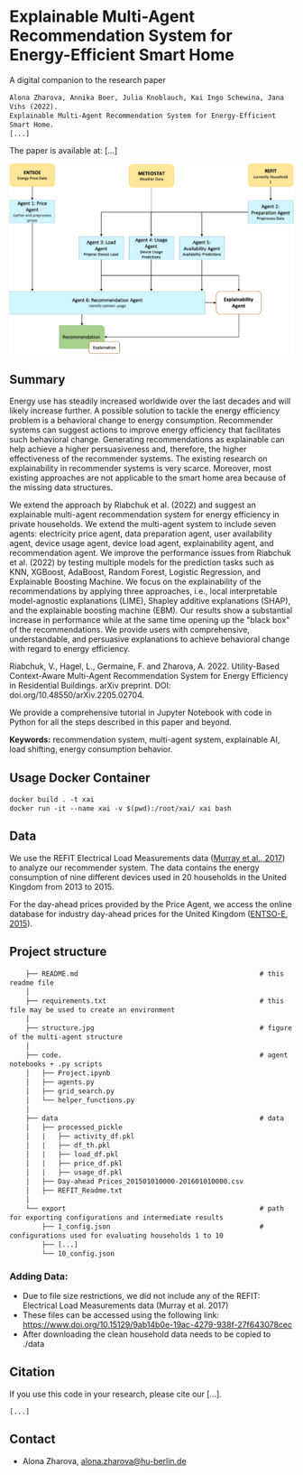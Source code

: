 # Explainable Multi-Agent Recommendation System for Energy-Efficient Smart Home

A digital companion to the research paper 

```
Alona Zharova, Annika Boer, Julia Knoblauch, Kai Ingo Schewina, Jana Vihs (2022).
Explainable Multi-Agent Recommendation System for Energy-Efficient Smart Home.
[...]
```
The paper is available at: [...]

![results](/structure.jpg)

## Summary 

Energy use has steadily increased worldwide over the last decades and will likely increase further. A possible solution to tackle the energy efficiency problem is a behavioral change to energy consumption. Recommender systems can suggest actions to improve energy efficiency that facilitates such behavioral change. Generating recommendations as explainable can help achieve a higher persuasiveness and, therefore, the higher effectiveness of the recommender systems. The existing research on explainability in recommender systems is very scarce. Moreover, most existing approaches are not applicable to the smart home area because of the missing data structures. 

We extend the approach by Riabchuk et al. (2022) and suggest an explainable multi-agent recommendation system for energy efficiency in private households. We extend the multi-agent system to include seven agents: electricity price agent, data preparation agent, user availability agent, device usage agent, device load agent, explainability agent, and recommendation agent. We improve the performance issues from Riabchuk et al. (2022) by testing multiple models for the prediction tasks such as KNN, XGBoost, AdaBoost, Random Forest, Logistic Regression, and Explainable Boosting Machine. We focus on the explainability of the recommendations by applying three approaches, i.e., local interpretable model-agnostic explanations (LIME), Shapley additive explanations (SHAP), and the explainable boosting machine (EBM). Our results show a substantial increase in performance while at the same time opening up the "black box" of the recommendations. We provide users with comprehensive, understandable, and persuasive explanations to achieve behavioral change with regard to energy efficiency. 

Riabchuk, V., Hagel, L., Germaine, F. and Zharova, A. 2022. Utility-Based Context-Aware Multi-Agent Recommendation System for Energy Efficiency in Residential Buildings. arXiv preprint. DOI: doi.org/10.48550/arXiv.2205.02704.

We provide a comprehensive tutorial in Jupyter Notebook with code in Python for all the steps described in this paper and beyond.

**Keywords:** recommendation system, multi-agent system, explainable AI, load shifting, energy consumption behavior.

## Usage Docker Container

```
docker build . -t xai 
docker run -it --name xai -v $(pwd):/root/xai/ xai bash
```

## Data

We use the REFIT Electrical Load Measurements data ([Murray et al., 2017](https://www.nature.com/articles/sdata2016122)) to analyze our recommender system. The data contains the energy consumption of nine different devices used in 20 households in the United Kingdom from 2013 to 2015. 

For the day-ahead prices provided by the Price Agent, we access the online database for industry day-ahead prices for the United Kingdom ([ENTSO-E, 2015](https://transparency.entsoe.eu/transmission-domain/r2/dayAheadPrices/show)). 

## Project structure
````
    ├── README.md                                             # this readme file
    │    
    ├── requirements.txt                                      # this file may be used to create an environment
    │
    ├── structure.jpg                                         # figure of the multi-agent structure
    │
    ├── code.                                                 # agent notebooks + .py scripts
    │   ├── Project.ipynb
    │   ├── agents.py
    │   ├── grid_search.py
    │   └── helper_functions.py
    │
    ├── data                                                  # data
    │   ├── processed_pickle                                           
    │   |   ├── activity_df.pkl                                             
    │   |   ├── df_th.pkl                                           
    │   |   ├── load_df.pkl                                           
    │   |   ├── price_df.pkl                                           
    │   |   ├── usage_df.pkl                                                   
    │   ├── Day-ahead Prices_201501010000-201601010000.csv                                                     
    │   ├── REFIT_Readme.txt
    │
    └── export                                                # path for exporting configurations and intermediate results
        ├── 1_config.json                                     # configurations used for evaluating households 1 to 10
        ├── [...]
        └── 10_config.json
````

### Adding Data:
 - Due to file size restrictions, we did not include any of the REFIT: Electrical Load Measurements data (Murray et al. 2017)
 - These files can be accessed using the following link: https://www.doi.org/10.15129/9ab14b0e-19ac-4279-938f-27f643078cec
 - After downloading the clean household data needs to be copied to ./data

## Citation

If you use this code in your research, please cite our [...].

```
[...]
```

## Contact
- Alona Zharova, alona.zharova@hu-berlin.de
